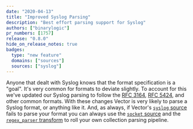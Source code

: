 ```yaml
---
date: "2020-04-13"
title: "Improved Syslog Parsing"
description: "Best effort parsing support for Syslog"
authors: ["binarylogic"]
pr_numbers: [1757]
release: "0.8.0"
hide_on_release_notes: true
badges:
  type: "new feature"
  domains: ["sources"]
  sources: ["syslog"]
---
```


Anyone that dealt with Syslog knows that the format specification is a "goal".
It's very common for formats to deviate slightly. To account for this we've
updated our Syslog parsing to follow the [RFC 3164][urls.syslog_3164],
[RFC 5424][urls.syslog_5424], and other common formats. With these changes
Vector is very likely to parse a Syslog format, or anything like it. And, as
always, if Vector's [`syslog` source][docs.sources.syslog] fails to parse your
format you can always use the [`socket` source][docs.sources.socket] and the
[`regex_parser` transform][docs.transforms.regex_parser] to roll your own
collection parsing pipeline.

[docs.sources.socket]: /docs/reference/configuration/sources/socket/
[docs.sources.syslog]: /docs/reference/configuration/sources/syslog/
[docs.transforms.regex_parser]: /docs/reference/vrl/functions/#parse_regex
[urls.syslog_3164]: https://tools.ietf.org/html/rfc3164
[urls.syslog_5424]: https://tools.ietf.org/html/rfc5424
